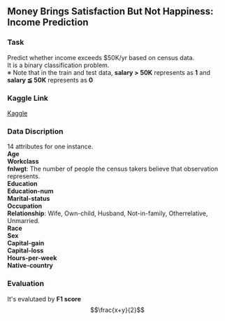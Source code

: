 ## Money Brings Satisfaction But Not Happiness: Income Prediction ##
### Task ###
Predict whether income exceeds $50K/yr based on
census data.<br>
It is a binary classification problem.<br>
※ Note that in the train and test data, **salary > 50K**
represents as **1** and **salary ≦ 50K** represents as **0**
### Kaggle Link ###
[Kaggle](https://reurl.cc/VYROZ "link")

### Data Discription ###

14 attributes for one instance.<br>
**Age**<br>
**Workclass**<br>
**fnlwgt**: The number of people the census takers believe that observation represents.<br>
**Education** <br>
**Education-num**<br>
**Marital-status**<br>
**Occupation**<br>
**Relationship**: Wife, Own-child, Husband, Not-in-family, Otherrelative,
Unmarried.<br>
**Race**<br>
**Sex** <br>
**Capital-gain**<br>
**Capital-loss**<br>
**Hours-per-week**<br>
**Native-country**<br>
### Evaluation ###
It's evalutaed by **F1 score**<br>
$$\frac{x+y}{2}$$

